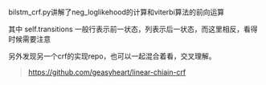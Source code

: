 ## 
bilstm_crf.py讲解了neg_loglikehood的计算和viterbi算法的前向运算

其中 self.transitions 一般行表示前一状态，列表示后一状态，而这里相反，看得时候需要注意

另外发现另一个crf的实现repo，也可以一起混合着看，交叉理解。

> https://github.com/geasyheart/linear-chiain-crf